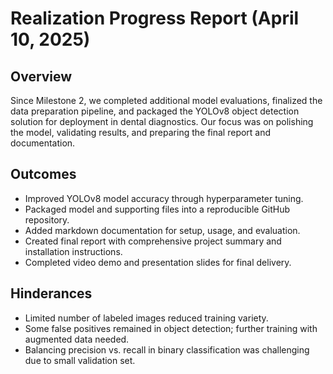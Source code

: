 # Realization Progress Report (April 10, 2025)
## Overview
Since Milestone 2, we completed additional model evaluations, finalized the data preparation pipeline, and packaged the YOLOv8 object detection solution for deployment in dental diagnostics. Our focus was on polishing the model, validating results, and preparing the final report and documentation.

## Outcomes
* Improved YOLOv8 model accuracy through hyperparameter tuning.
* Packaged model and supporting files into a reproducible GitHub repository.
* Added markdown documentation for setup, usage, and evaluation.
* Created final report with comprehensive project summary and installation instructions.
* Completed video demo and presentation slides for final delivery.


## Hinderances
* Limited number of labeled images reduced training variety.
* Some false positives remained in object detection; further training with augmented data needed.
* Balancing precision vs. recall in binary classification was challenging due to small validation set.
